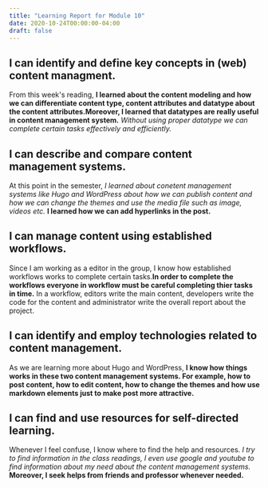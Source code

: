 ```yaml
---
title: "Learning Report for Module 10"
date: 2020-10-24T00:00:00-04:00
draft: false
---
```


I can identify and define key concepts in (web) content managment.
-----------------------------------------------------------------
From this week's reading, **I learned about the content modeling and how we can differentiate 
content type, content attributes and datatype about the content attributes.Moreover, I learned 
that datatypes are really useful in content management system.** *Without using proper datatype we can 
complete certain tasks effectively and efficiently.*

I can describe and compare content management systems.
------------------------------------------------------
At this point in the semester, *I learned about conetent management systems like Hugo and WordPress about
how we can publish content and how we can change the themes and use the media file such as image, videos
etc.* **I learned how we can add hyperlinks in the post.**


I can manage content using established workflows.
-------------------------------------------------
Since I am working as a editor in the group, I know how established workflows works to complete certain 
tasks.**In order to complete the workflows everyone in  workflow must be careful completing thier tasks in time.**
In a workflow, editors write the main content, developers write the code for the content and administrator
write the overall report about the project.



I can identify and employ technologies related to content management.
---------------------------------------------------------------------
As we are learning more about Hugo and WordPress, **I know how things works in these two content management systems.
For example, how to post content, how to edit content, how to change the themes and how use markdown elements just 
to make post more attractive.** 

I can find and use resources for self-directed learning.
--------------------------------------------------------
Whenever I feel confuse, I know where to find the help and resources. *I try to find information in the class readings, 
I even use google and youtube to find information about my need about the content management systems.*  **Moreover, I seek
helps from friends and professor whenever needed.**

